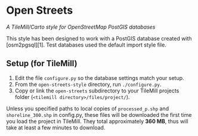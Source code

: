 # Open Streets

*A TileMill/Carto style for OpenStreetMap PostGIS databases*

This style has been designed to work with a PostGIS database created with
[osm2pgsql][1]. Test databases used the default import style file.

## Setup (for TileMill)

1. Edit the file `configure.py` so the database settings match your setup.
2. From the `open-streets-style` directory, run `./configure.py`.
3. Copy or link the `open-streets` subdirectory to your TileMill projects
   folder (`<tilemill directory>/files/project/`).

Unless you specified paths to local copies of `processed_p.shp` and 
`shoreline_300.shp` in config.py, these files will be downloaded the first
time you load the project in TileMill. They total approximately **360 MB**,
thus will take at least a few minutes to download.
